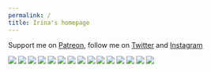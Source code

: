 ```yaml
---
permalink: /
title: Irina's homepage
---
```


Support me on [Patreon](https://patreon.com/irinazolotareva), follow me on [Twitter](https://twitter.com/aveczolotareva) and [Instagram](https://www.instagram.com/aveczolotareva/)

<a href="1.png"><img src="1.png" class="w3"></a>
<a href="2.png"><img src="2.png" class="w3"></a>
<a href="3.png"><img src="3.png" class="w3"></a>
<a href="4.png"><img src="4.png" class="w3"></a>
<a href="5.png"><img src="5.png" class="w3"></a>
<a href="6.png"><img src="6.png" class="w3"></a>
<a href="7.png"><img src="7.png" class="w3"></a>
<a href="8.png"><img src="8.png" class="w3"></a>
<a href="9.png"><img src="9.png" class="w3"></a>
<a href="10.png"><img src="10.png" class="w3"></a>
<a href="11.png"><img src="11.png" class="w3"></a>
<a href="12.png"><img src="12.png" class="w3"></a>
<a href="13.png"><img src="13.png" class="w3"></a>
<a href="14.png"><img src="14.png" class="w3"></a>
<a href="15.png"><img src="15.png" class="w3"></a>
